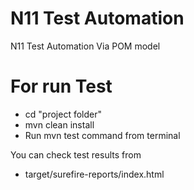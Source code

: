 # N11 Test Automation
N11 Test Automation Via POM model

# For run Test
- cd "project folder"
- mvn clean install 
- Run mvn test command from terminal

You can check test results from 
- target/surefire-reports/index.html

